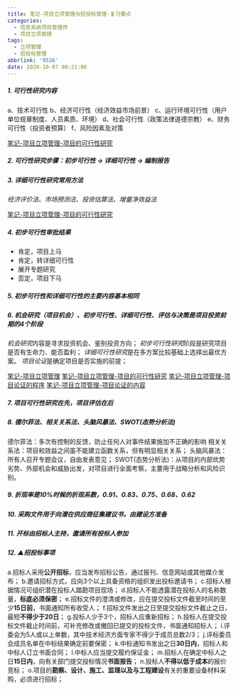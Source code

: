 ```yaml
---
title: 笔记-项目立项管理与招投标管理-复习要点
categories:
  - 信息系统项目管理师
  - 项目立项管理
tags:
  - 立项管理
  - 招投标管理
abbrlink: '9536'
date: 2020-10-07 00:21:06
---
```


##### 1. 可行性研究内容

a、技术可行性
b、经济可行性（经济效益市场前景）
c、运行环境可行性（用户单位规章制度、人员素质、环境）
d、社会可行性（政策法律道德宗教）
e、财务可行性（投资者预算）
f、风险因素及对策

<!-- more -->

[笔记-项目立项管理-项目的可行性研究](6589.html)

##### 2. 可行性研究步骤：初步可行性 → 详细可行性 → 编制报告

##### 3. 详细可行性研究常用方法

*经济评价法、市场预测法、投资估算法、增量净效益法*

[笔记-项目立项管理-项目的可行性研究](6589.html)

##### 4. 初步可行性审批结果

- 肯定，项目上马
- 肯定，转详细可行性
- 展开专题研究
- 否定，项目下马

##### 5. 初步可行性和详细可行性的主要内容基本相同

##### 6. 机会研究（项目机会）、初步可行性、详细可行性、评估与决策是项目投资前期的4个阶段

*机会研究*内容是寻求投资机会、鉴别投资方向；
*初步可行性研究*阶段是研究项目是否有生命力、能否盈利；
*详细可行性研究*是在多方案比较基础上选择出最优方案。
*项目论证*是确定项目是否实施的前提；

[笔记-项目立项管理](a9f8.html)
[笔记-项目立项管理-项目的可行性研究](6589.html)
[笔记-项目立项管理-项目论证的程序](c0ed.html)
[笔记-项目立项管理-项目论证的内容](2925.html)

##### 7. 项目可行性研究在先，项目评估在后

##### 8. 德尔菲法、相关关系法、头脑风暴法、SWOT(态势分析法)

德尔菲法：多次有控制的反馈，防止任何人对事件结果施加不正确的影响
相关关系法：项目和效益之间虽不能建立函数关系，但有明显相关关系；
头脑风暴法：所有人召开专题会议，自由发表意见；
SWOT(态势分析法)：从项目的内部优势劣势、外部机会和威胁出发，对项目进行全面考察，主要用于战略分析和风险识别。

##### 9. 折现率是10%时候的折现系数，0.91、0.83、0.75、0.68、0.62

##### 10. 采购文件用于向潜在供应商征集建议书，由建设方准备

##### 11. 开标由招标人主持，邀请所有投标人参加

##### 12. ▲招投标事项

a.招标人采用**公开招标**，应当发布招标公告，通过报刊、信息网站或其他媒介发布；
b.邀请招标方式，应向3个以上具备资格的组织发出投标邀请书；
c.招标人根据情况可组织潜在投标人踏勘项目现场；
d.招标人不能透露潜在投标人的名称数量，**标底必须保密**；
e.招标文件的澄清或修改，应在提交投标文件截至时间的至少**15日前**，书面通知所有收受人；
f.招标文件发出之日至提交投标文件截止之日，最短**不得少于20日**；
g.投标人少于3个，招标人应重新招标；
h.投标人在提交投标文件截止时间前，可补充修改或撤回已提交的投标文件，书面通知招标人；
i.评委会为5人或以上单数，其中技术经济方面专家不得少于成员总数2/3；
j.评标委员会成员名单在中标结果确定前要保密；
k.中标通知书发出之日**30日内**，招标人和中标人订立书面合同；
l.中标人应当提交履约保证金；
m.招标人在确定中标人之日**15日内**，向有关部门提交投标情况**书面报告**；
n.投标人**不得以低于成本**的报价竞标；
o.项目的**勘察、设计、施工、监理以及与工程建设**有关的重要设备材料采购，必须进行招标；
